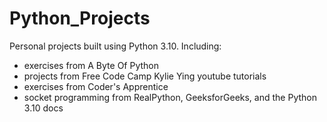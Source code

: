# Python_Projects
Personal projects built using Python 3.10.
Including:
  - exercises from A Byte Of Python
  - projects from Free Code Camp Kylie Ying youtube tutorials
  - exercises from Coder's Apprentice
  - socket programming from RealPython, GeeksforGeeks, and the Python 3.10 docs
